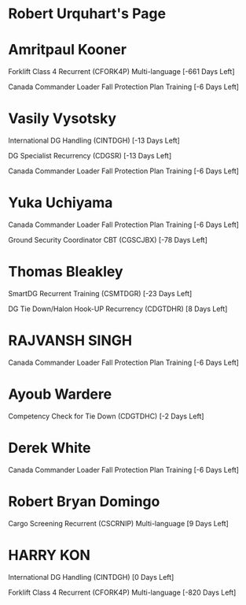 # Robert Urquhart's Page




# Amritpaul Kooner


Forklift Class 4 Recurrent (CFORK4P) Multi-language [-661 Days Left]

Canada Commander Loader Fall Protection Plan Training [-6 Days Left]



# Vasily Vysotsky


International DG Handling (CINTDGH) [-13 Days Left]

DG Specialist Recurrency (CDGSR) [-13 Days Left]

Canada Commander Loader Fall Protection Plan Training [-6 Days Left]



# Yuka Uchiyama


Canada Commander Loader Fall Protection Plan Training [-6 Days Left]

Ground Security Coordinator CBT (CGSCJBX) [-78 Days Left]



# Thomas Bleakley


SmartDG Recurrent Training (CSMTDGR) [-23 Days Left]

DG Tie Down/Halon Hook-UP Recurrency (CDGTDHR) [8 Days Left]



# RAJVANSH SINGH


Canada Commander Loader Fall Protection Plan Training [-6 Days Left]



# Ayoub Wardere


Competency Check for Tie Down (CDGTDHC) [-2 Days Left]



# Derek White


Canada Commander Loader Fall Protection Plan Training [-6 Days Left]



# Robert Bryan Domingo


Cargo Screening Recurrent (CSCRNIP) Multi-language [9 Days Left]



# HARRY KON


International DG Handling (CINTDGH) [0 Days Left]

Forklift Class 4 Recurrent (CFORK4P) Multi-language [-820 Days Left]



